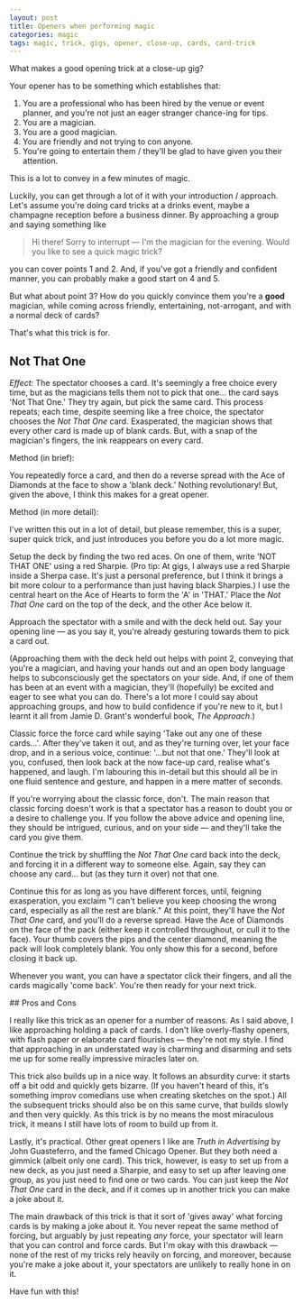 ```yaml
---
layout: post
title: Openers when performing magic
categories: magic
tags: magic, trick, gigs, opener, close-up, cards, card-trick
---
```


What makes a good opening trick at a close-up gig?

Your opener has to be something which establishes that:

1. You are a professional who has been hired by the venue or event planner, and you're not just an eager stranger chance-ing for tips.
2. You are a magician.
3. You are a good magician.
4. You are friendly and not trying to con anyone.
5. You're going to entertain them / they'll be glad to have given you their attention.

This is a lot to convey in a few minutes of magic.

Luckily, you can get through a lot of it with your introduction / approach. Let's assume you're doing card tricks at a drinks event, maybe a champagne reception before a business dinner. By approaching a group and saying something like

> Hi there! Sorry to interrupt — I'm the magician for the evening. Would you like to see a quick magic trick?

you can cover points 1 and 2. And, if you've got a friendly and confident manner, you can probably make a good start on 4 and 5.

But what about point 3? How do you quickly convince them you're a **good** magician, while coming across friendly, entertaining, not-arrogant, and with a normal deck of cards?

That's what this trick is for.

## Not That One

*Effect:* The spectator chooses a card. It's seemingly a free choice every time, but as the magicians tells them not to pick that one... the card says 'Not That One.' They try again, but pick the same card. This process repeats; each time, despite seeming like a free choice, the spectator chooses the *Not That One* card. Exasperated, the magician shows that every other card is made up of blank cards. But, with a snap of the magician's fingers, the ink reappears on every card.

Method (in brief):

You repeatedly force a card, and then do a reverse spread with the Ace of Diamonds at the face to show a 'blank deck.' Nothing revolutionary! But, given the above, I think this makes for a great opener.

Method (in more detail):

I've written this out in a lot of detail, but please remember, this is a super, super quick trick, and just introduces you before you do a lot more magic.

Setup the deck by finding the two red aces. On one of them, write 'NOT THAT ONE' using a red Sharpie. (Pro tip: At gigs, I always use a red Sharpie inside a Sherpa case. It's just a personal preference, but I think it brings a bit more colour to a performance than just having black Sharpies.) I use the central heart on the Ace of Hearts to form the 'A' in 'THAT.' Place the *Not That One* card on the top of the deck, and the other Ace below it.

Approach the spectator with a smile and with the deck held out. Say your opening line — as you say it, you're already gesturing towards them to pick a card out.

(Approaching them with the deck held out helps with point 2, conveying that you're a magician, and having your hands out and an open body language helps to subconsciously get the spectators on your side. And, if one of them has been at an event with a magician, they'll (hopefully) be excited and eager to see what you can do. There's a lot more I could say about approaching groups, and how to build confidence if you're new to it, but I learnt it all from Jamie D. Grant's wonderful book, *The Approach*.)

Classic force the force card while saying 'Take out any one of these cards...'. After they've taken it out, and as they're turning over, let your face drop, and in a serious voice, continue: '...but not that one.' They'll look at you, confused, then look back at the now face-up card, realise what's happened, and laugh. I'm labouring this in-detail but this should all be in one fluid sentence and gesture, and happen in a mere matter of seconds.

If you're worrying about the classic force, don't. The main reason that classic forcing doesn't work is that a spectator has a reason to doubt you or a desire to challenge you. If you follow the above advice and opening line, they should be intrigued, curious, and on your side — and they'll take the card you give them.

Continue the trick by shuffling the *Not That One* card back into the deck, and forcing it in a different way to someone else. Again, say they can choose any card... but (as they turn it over) not that one.

Continue this for as long as you have different forces, until, feigning exasperation, you exclaim "I can't believe you keep choosing the wrong card, especially as all the rest are blank." At this point, they'll have the *Not That One* card, and you'll do a reverse spread. Have the Ace of Diamonds on the face of the pack (either keep it controlled throughout, or cull it to the face). Your thumb covers the pips and the center diamond, meaning the pack will look completely blank. You only show this for a second, before closing it back up.

Whenever you want, you can have a spectator click their fingers, and all the cards magically 'come back'. You're then ready for your next trick.

## Pros and Cons

I really like this trick as an opener for a number of reasons. As I said above, I like approaching holding a pack of cards. I don't like overly-flashy openers, with flash paper or elaborate card flourishes — they're not my style. I find that approaching in an understated way is charming and disarming and sets me up for some really impressive miracles later on.

This trick also builds up in a nice way. It follows an absurdity curve: it starts off a bit odd and quickly gets bizarre. (If you haven't heard of this, it's something improv comedians use when creating sketches on the spot.) All the subsequent tricks should also be on this same curve, that builds slowly and then very quickly. As this trick is by no means the most miraculous trick, it means I still have lots of room to build up from it. 

Lastly, it's practical. Other great openers I like are *Truth in Advertising* by John Guasteferro, and the famed Chicago Opener. But they both need a gimmick (albeit only one card). This trick, however, is easy to set up from a new deck, as you just need a Sharpie, and easy to set up after leaving one group, as you just need to find one or two cards. You can just keep the *Not That One* card in the deck, and if it comes up in another trick you can make a joke about it.

The main drawback of this trick is that it sort of 'gives away' what forcing cards is by making a joke about it. You never repeat the same method of forcing, but arguably by just repeating *any* force, your spectator will learn that you can control and force cards. But I'm okay with this drawback — none of the rest of my tricks rely heavily on forcing, and moreover, because you're make a joke about it, your spectators are unlikely to really hone in on it.

Have fun with this!